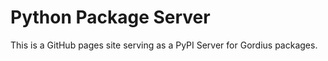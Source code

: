 # Python Package Server

This is a GitHub pages site serving as a PyPI Server for Gordius packages.

